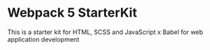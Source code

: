 # Webpack 5 StarterKit

This is a starter kit for HTML, SCSS and JavaScript x Babel for web application development